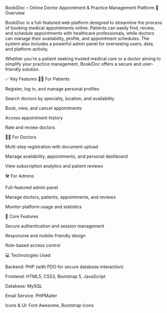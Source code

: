 BookiDoc – Online Doctor Appointment & Practice Management Platform
📄 Overview

BookiDoc is a full-featured web platform designed to streamline the process of booking medical appointments online. Patients can easily find, review, and schedule appointments with healthcare professionals, while doctors can manage their availability, profile, and appointment schedules. The system also includes a powerful admin panel for overseeing users, data, and platform activity.

Whether you're a patient seeking trusted medical care or a doctor aiming to simplify your practice management, BookiDoc offers a secure and user-friendly solution.

✅ Key Features
🧑‍⚕️ For Patients

Register, log in, and manage personal profiles

Search doctors by specialty, location, and availability

Book, view, and cancel appointments

Access appointment history

Rate and review doctors

👨‍⚕️ For Doctors

Multi-step registration with document upload

Manage availability, appointments, and personal dashboard

View subscription analytics and patient reviews

🛠️ For Admins

Full-featured admin panel

Manage doctors, patients, appointments, and reviews

Monitor platform usage and statistics

🔐 Core Features

Secure authentication and session management

Responsive and mobile-friendly design

Role-based access control

💻 Technologies Used

Backend: PHP (with PDO for secure database interaction)

Frontend: HTML5, CSS3, Bootstrap 5, JavaScript

Database: MySQL

Email Service: PHPMailer

Icons & UI: Font Awesome, Bootstrap Icons
